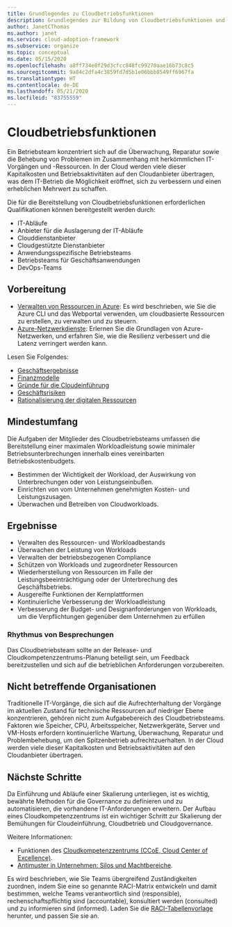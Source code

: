 ```yaml
---
title: Grundlegendes zu Cloudbetriebsfunktionen
description: Grundlegendes zur Bildung von Cloudbetriebsfunktionen und der angemessenen Besetzung Ihres Teams.
author: JanetCThomas
ms.author: janet
ms.service: cloud-adoption-framework
ms.subservice: organize
ms.topic: conceptual
ms.date: 05/15/2020
ms.openlocfilehash: a8ff734e8f29d3cfcc848fc99270aae16b73c8c5
ms.sourcegitcommit: 9a84c2dfa4c3859fd7d5b1e06bbb8549ff6967fa
ms.translationtype: HT
ms.contentlocale: de-DE
ms.lasthandoff: 05/21/2020
ms.locfileid: "83755559"
---
```

# <a name="cloud-operations-functions"></a>Cloudbetriebsfunktionen

Ein Betriebsteam konzentriert sich auf die Überwachung, Reparatur sowie die Behebung von Problemen im Zusammenhang mit herkömmlichen IT-Vorgängen und -Ressourcen. In der Cloud werden viele dieser Kapitalkosten und Betriebsaktivitäten auf den Cloudanbieter übertragen, was dem IT-Betrieb die Möglichkeit eröffnet, sich zu verbessern und einen erheblichen Mehrwert zu schaffen.

Die für die Bereitstellung von Cloudbetriebsfunktionen erforderlichen Qualifikationen können bereitgestellt werden durch:

- IT-Abläufe
- Anbieter für die Auslagerung der IT-Abläufe
- Clouddienstanbieter
- Cloudgestützte Dienstanbieter
- Anwendungsspezifische Betriebsteams
- Betriebsteams für Geschäftsanwendungen
- DevOps-Teams

## <a name="preparation"></a>Vorbereitung

- [Verwalten von Ressourcen in Azure](https://docs.microsoft.com/learn/paths/manage-resources-in-azure): Es wird beschrieben, wie Sie die Azure CLI und das Webportal verwenden, um cloudbasierte Ressourcen zu erstellen, zu verwalten und zu steuern.
- [Azure-Netzwerkdienste](https://docs.microsoft.com/learn/modules/intro-to-azure-networking): Erlernen Sie die Grundlagen von Azure-Netzwerken, und erfahren Sie, wie die Resilienz verbessert und die Latenz verringert werden kann.

Lesen Sie Folgendes:

- [Geschäftsergebnisse](../strategy/business-outcomes/index.md)
- [Finanzmodelle](../strategy/financial-models.md)
- [Gründe für die Cloudeinführung](../strategy/motivations.md)
- [Geschäftsrisiken](../govern/policy-compliance/risk-tolerance.md)
- [Rationalisierung der digitalen Ressourcen](../digital-estate/index.md)

## <a name="minimum-scope"></a>Mindestumfang

Die Aufgaben der Mitglieder des Cloudbetriebsteams umfassen die Bereitstellung einer maximalen Workloadleistung sowie minimaler Betriebsunterbrechungen innerhalb eines vereinbarten Betriebskostenbudgets.

- Bestimmen der Wichtigkeit der Workload, der Auswirkung von Unterbrechungen oder von Leistungseinbußen.
- Einrichten von vom Unternehmen genehmigten Kosten- und Leistungszusagen.
- Überwachen und Betreiben von Cloudworkloads.

## <a name="deliverables"></a>Ergebnisse

- Verwalten des Ressourcen- und Workloadbestands
- Überwachen der Leistung von Workloads
- Verwalten der betriebsbezogenen Compliance
- Schützen von Workloads und zugeordneter Ressourcen
- Wiederherstellung von Ressourcen im Falle der Leistungsbeeinträchtigung oder der Unterbrechung des Geschäftsbetriebs.
- Ausgereifte Funktionen der Kernplattformen
- Kontinuierliche Verbesserung der Workloadleistung
- Verbesserung der Budget- und Designanforderungen von Workloads, um die Verpflichtungen gegenüber dem Unternehmen zu erfüllen

### <a name="meeting-cadence"></a>Rhythmus von Besprechungen

Das Cloudbetriebsteam sollte an der Release- und Cloudkompetenzzentrums-Planung beteiligt sein, um Feedback bereitzustellen und sich auf die betrieblichen Anforderungen vorzubereiten.

## <a name="out-of-scope"></a>Nicht betreffende Organisationen

Traditionelle IT-Vorgänge, die sich auf die Aufrechterhaltung der Vorgänge im aktuellen Zustand für technische Ressourcen auf niedriger Ebene konzentrieren, gehören nicht zum Aufgabebereich des Cloudbetriebsteams. Faktoren wie Speicher, CPU, Arbeitsspeicher, Netzwerkgeräte, Server und VM-Hosts erfordern kontinuierliche Wartung, Überwachung, Reparatur und Problembehebung, um den Spitzenbetrieb aufrechtzuerhalten. In der Cloud werden viele dieser Kapitalkosten und Betriebsaktivitäten auf den Cloudanbieter übertragen.

## <a name="next-steps"></a>Nächste Schritte

Da Einführung und Abläufe einer Skalierung unterliegen, ist es wichtig, bewährte Methoden für die Governance zu definieren und zu automatisieren, die vorhandene IT-Anforderungen erweitern. Der Aufbau eines Cloudkompetenzzentrums ist ein wichtiger Schritt zur Skalierung der Bemühungen für Cloudeinführung, Cloudbetrieb und Cloudgovernance.

Weitere Informationen:

- Funktionen des [Cloudkompetenzzentrums (CCoE, Cloud Center of Excellence)](../organize/cloud-center-of-excellence.md).
- [Antimuster in Unternehmen: Silos und Machtbereiche](../organize/fiefdoms-silos.md).

Es wird beschrieben, wie Sie Teams übergreifend Zuständigkeiten zuordnen, indem Sie eine so genannte RACI-Matrix entwickeln und damit bestimmen, welche Teams verantwortlich sind (responsible), rechenschaftspflichtig sind (accountable), konsultiert werden (consulted) und zu informieren sind (informed). Laden Sie die [RACI-Tabellenvorlage](https://archcenter.blob.core.windows.net/cdn/fusion/management/raci-template.xlsx) herunter, und passen Sie sie an.
